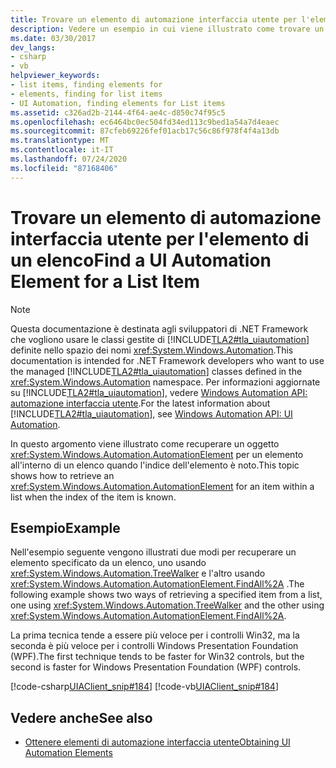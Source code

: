 ```yaml
---
title: Trovare un elemento di automazione interfaccia utente per l'elemento di un elenco
description: Vedere un esempio in cui viene illustrato come trovare un elemento di automazione interfaccia utente per un elemento elenco quando l'indice dell'elemento è noto.
ms.date: 03/30/2017
dev_langs:
- csharp
- vb
helpviewer_keywords:
- list items, finding elements for
- elements, finding for list items
- UI Automation, finding elements for List items
ms.assetid: c326ad2b-2144-4f64-ae4c-d850c74f95c5
ms.openlocfilehash: ec6464bc0ec504fd34ed113c9bed1a54a7d4eaec
ms.sourcegitcommit: 87cfeb69226fef01acb17c56c86f978f4f4a13db
ms.translationtype: MT
ms.contentlocale: it-IT
ms.lasthandoff: 07/24/2020
ms.locfileid: "87168406"
---
```

# <a name="find-a-ui-automation-element-for-a-list-item"></a><span data-ttu-id="e6ee5-103">Trovare un elemento di automazione interfaccia utente per l'elemento di un elenco</span><span class="sxs-lookup"><span data-stu-id="e6ee5-103">Find a UI Automation Element for a List Item</span></span>
> [!NOTE]
> <span data-ttu-id="e6ee5-104">Questa documentazione è destinata agli sviluppatori di .NET Framework che vogliono usare le classi gestite di [!INCLUDE[TLA2#tla_uiautomation](../../../includes/tla2sharptla-uiautomation-md.md)] definite nello spazio dei nomi <xref:System.Windows.Automation>.</span><span class="sxs-lookup"><span data-stu-id="e6ee5-104">This documentation is intended for .NET Framework developers who want to use the managed [!INCLUDE[TLA2#tla_uiautomation](../../../includes/tla2sharptla-uiautomation-md.md)] classes defined in the <xref:System.Windows.Automation> namespace.</span></span> <span data-ttu-id="e6ee5-105">Per informazioni aggiornate su [!INCLUDE[TLA2#tla_uiautomation](../../../includes/tla2sharptla-uiautomation-md.md)], vedere [Windows Automation API: automazione interfaccia utente](/windows/win32/winauto/entry-uiauto-win32).</span><span class="sxs-lookup"><span data-stu-id="e6ee5-105">For the latest information about [!INCLUDE[TLA2#tla_uiautomation](../../../includes/tla2sharptla-uiautomation-md.md)], see [Windows Automation API: UI Automation](/windows/win32/winauto/entry-uiauto-win32).</span></span>  
  
 <span data-ttu-id="e6ee5-106">In questo argomento viene illustrato come recuperare un oggetto <xref:System.Windows.Automation.AutomationElement> per un elemento all'interno di un elenco quando l'indice dell'elemento è noto.</span><span class="sxs-lookup"><span data-stu-id="e6ee5-106">This topic shows how to retrieve an <xref:System.Windows.Automation.AutomationElement> for an item within a list when the index of the item is known.</span></span>  
  
## <a name="example"></a><span data-ttu-id="e6ee5-107">Esempio</span><span class="sxs-lookup"><span data-stu-id="e6ee5-107">Example</span></span>  
 <span data-ttu-id="e6ee5-108">Nell'esempio seguente vengono illustrati due modi per recuperare un elemento specificato da un elenco, uno usando <xref:System.Windows.Automation.TreeWalker> e l'altro usando <xref:System.Windows.Automation.AutomationElement.FindAll%2A> .</span><span class="sxs-lookup"><span data-stu-id="e6ee5-108">The following example shows two ways of retrieving a specified item from a list, one using <xref:System.Windows.Automation.TreeWalker> and the other using <xref:System.Windows.Automation.AutomationElement.FindAll%2A>.</span></span>  
  
 <span data-ttu-id="e6ee5-109">La prima tecnica tende a essere più veloce per i controlli Win32, ma la seconda è più veloce per i controlli Windows Presentation Foundation (WPF).</span><span class="sxs-lookup"><span data-stu-id="e6ee5-109">The first technique tends to be faster for Win32 controls, but the second is faster for Windows Presentation Foundation (WPF) controls.</span></span>  
  
 [!code-csharp[UIAClient_snip#184](../../../samples/snippets/csharp/VS_Snippets_Wpf/UIAClient_snip/CSharp/ClientForm.cs#184)]
 [!code-vb[UIAClient_snip#184](../../../samples/snippets/visualbasic/VS_Snippets_Wpf/UIAClient_snip/VisualBasic/ClientForm.vb#184)]  
  
## <a name="see-also"></a><span data-ttu-id="e6ee5-110">Vedere anche</span><span class="sxs-lookup"><span data-stu-id="e6ee5-110">See also</span></span>

- [<span data-ttu-id="e6ee5-111">Ottenere elementi di automazione interfaccia utente</span><span class="sxs-lookup"><span data-stu-id="e6ee5-111">Obtaining UI Automation Elements</span></span>](obtaining-ui-automation-elements.md)
